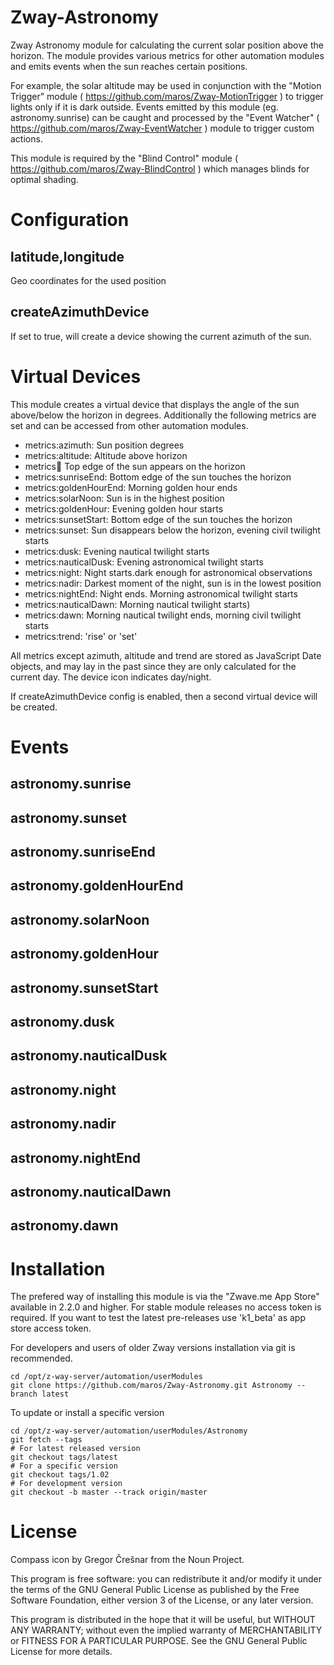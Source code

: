 # Zway-Astronomy

Zway Astronomy module for calculating the current solar position above the 
horizon. The module provides various metrics for other automation modules 
and emits events when the sun reaches certain positions.

For example, the solar altitude may be used in conjunction with the 
"Motion Trigger" module ( https://github.com/maros/Zway-MotionTrigger ) to 
trigger lights only if it is dark outside. Events emitted by this module 
(eg. astronomy.sunrise) can be caught and processed by the "Event Watcher"
( https://github.com/maros/Zway-EventWatcher ) module to trigger custom 
actions.

This module is required by the "Blind Control" module 
( https://github.com/maros/Zway-BlindControl ) which manages blinds for 
optimal shading.

# Configuration

## latitude,longitude

Geo coordinates for the used position

## createAzimuthDevice

If set to true, will create a device showing the current azimuth of the sun.

# Virtual Devices

This module creates a virtual device that displays the angle of the sun
above/below the horizon in degrees. Additionally the following metrics are 
set and can be accessed from other automation modules.

*    metrics:azimuth: Sun position degrees
*    metrics:altitude: Altitude above horizon
*    metrics:sunrise: Top edge of the sun appears on the horizon
*    metrics:sunriseEnd: Bottom edge of the sun touches the horizon
*    metrics:goldenHourEnd: Morning golden hour ends
*    metrics:solarNoon: Sun is in the highest position
*    metrics:goldenHour: Evening golden hour starts
*    metrics:sunsetStart: Bottom edge of the sun touches the horizon
*    metrics:sunset: Sun disappears below the horizon, evening civil twilight starts
*    metrics:dusk: Evening nautical twilight starts
*    metrics:nauticalDusk: Evening astronomical twilight starts
*    metrics:night: Night starts.dark enough for astronomical observations
*    metrics:nadir: Darkest moment of the night, sun is in the lowest position
*    metrics:nightEnd: Night ends. Morning astronomical twilight starts
*    metrics:nauticalDawn: Morning nautical twilight starts)
*    metrics:dawn: Morning nautical twilight ends, morning civil twilight starts
*    metrics:trend: 'rise' or 'set'

All metrics except azimuth, altitude and trend are stored as JavaScript Date
objects, and may lay in the past since they are only calculated for the
current day. The device icon indicates day/night.

If createAzimuthDevice config is enabled, then a second virtual device
will be created.

# Events

## astronomy.sunrise

## astronomy.sunset

## astronomy.sunriseEnd

## astronomy.goldenHourEnd

## astronomy.solarNoon

## astronomy.goldenHour

## astronomy.sunsetStart

## astronomy.dusk

## astronomy.nauticalDusk

## astronomy.night

## astronomy.nadir

## astronomy.nightEnd

## astronomy.nauticalDawn

## astronomy.dawn

# Installation

The prefered way of installing this module is via the "Zwave.me App Store"
available in 2.2.0 and higher. For stable module releases no access token is 
required. If you want to test the latest pre-releases use 'k1_beta' as 
app store access token.

For developers and users of older Zway versions installation via git is 
recommended.

```shell
cd /opt/z-way-server/automation/userModules
git clone https://github.com/maros/Zway-Astronomy.git Astronomy --branch latest
```

To update or install a specific version
```shell
cd /opt/z-way-server/automation/userModules/Astronomy
git fetch --tags
# For latest released version
git checkout tags/latest
# For a specific version
git checkout tags/1.02
# For development version
git checkout -b master --track origin/master
```

# License

Compass icon by Gregor Črešnar from the Noun Project.

This program is free software: you can redistribute it and/or modify
it under the terms of the GNU General Public License as published by
the Free Software Foundation, either version 3 of the License, or any 
later version.

This program is distributed in the hope that it will be useful,
but WITHOUT ANY WARRANTY; without even the implied warranty of
MERCHANTABILITY or FITNESS FOR A PARTICULAR PURPOSE. See the
GNU General Public License for more details.
